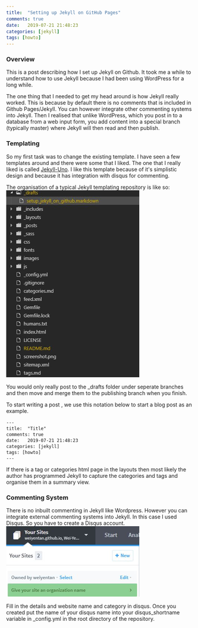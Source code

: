```yaml
---
title:  "Setting up Jekyll on GitHub Pages"
comments: true
date:   2019-07-21 21:48:23
categories: [jekyll]
tags: [howto]
---
```


### Overview
This is a post describing how I set up Jekyll on Github. It took me a while to understand how to use Jekyll because I had been using WordPress for a long while. 

The one thing that I needed to get my head around is how Jekyll really worked.
This is because by default there is no comments that is included in Github Pages/Jekyll. You can however integrate  other commenting systems into Jekyll.
Then I realised that unlike WordPress, which you post in to a database from a web input form, you add content into a special branch (typically master) where Jekyll will then read and then publish.

### Templating
So my first task was to change the existing template. I have seen a few templates around and there were some that I liked. The one that I really liked is called [Jekyll-Uno](https://github.com/joshgerdes/jekyll-uno). I like this template because of it's simplistic design and because it has integration with disqus for commenting.

The organisation of a typical Jekyll templating repository is like so:
![example_Jekyll_structure](/assets/jekyll_folder_structure.jpg)

You would only really post to the _drafts folder under seperate branches and then move and merge them to the publishing branch when you finish.

To start writing a post , we use this notation below to start a blog post as an example.
```
---
title:  "Title"
comments: true
date:   2019-07-21 21:48:23
categories: [jekyll]
tags: [howto]
---
```

If there is a tag or categories html page in the layouts then most likely the author has programmed  Jekyll to capture the categories and tags and organise them in a summary view.

### Commenting System
There is no inbuilt commenting in Jekyll like Wordpress. However you can integrate external commenting systems into Jekyll.  In this case I used Disqus. So you have to create a Disqus account.
![example_Jekyll_structure](/assets/disqus_comment_setup.jpg)

Fill in the details and website name and category in disqus. Once you created put the name of your disqus name into your disqus_shortname variable in _config.yml in the root directory of the repository.